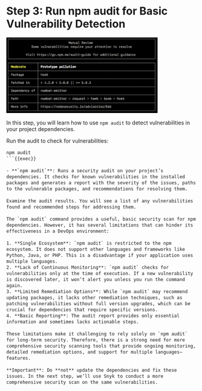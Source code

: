 # Step 3: Run npm audit for Basic Vulnerability Detection

<img src="../assets/npmaudit.png" height="200">

In this step, you will learn how to use `npm audit` to detect vulnerabilities in your project dependencies.

Run the audit to check for vulnerabilities:

```plain
npm audit
```{{exec}}

- **`npm audit`**: Runs a security audit on your project’s dependencies. It checks for known vulnerabilities in the installed packages and generates a report with the severity of the issues, paths to the vulnerable packages, and recommendations for resolving them.

Examine the audit results. You will see a list of any vulnerabilities found and recommended steps for addressing them.

The `npm audit` command provides a useful, basic security scan for npm dependencies. However, it has several limitations that can hinder its effectiveness in a DevOps environment:

1. **Single Ecosystem**: `npm audit` is restricted to the npm ecosystem. It does not support other languages and frameworks like Python, Java, or PHP. This is a disadvantage if your application uses multiple languages.
2. **Lack of Continuous Monitoring**: `npm audit` checks for vulnerabilities only at the time of execution. If a new vulnerability is discovered later, it won’t alert you unless you run the command again.
3. **Limited Remediation Options**: While `npm audit` may recommend updating packages, it lacks other remediation techniques, such as patching vulnerabilities without full version upgrades, which can be crucial for dependencies that require specific versions.
4. **Basic Reporting**: The audit report provides only essential information and sometimes lacks actionable steps. 

These limitations make it challenging to rely solely on `npm audit` for long-term security. Therefore, there is a strong need for more comprehensive security scanning tools that provide ongoing monitoring, detailed remediation options, and support for multiple languages—features.

**Important**: Do **not** update the dependencies and fix these issues. In the next step, we’ll use Snyk to conduct a more comprehensive security scan on the same vulnerabilities.

